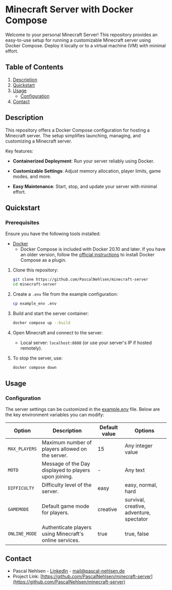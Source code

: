 # Minecraft Server with Docker Compose

Welcome to your personal Minecraft Server! This repository provides an easy-to-use setup for running a customizable Minecraft server using Docker Compose. Deploy it locally or to a virtual machine (VM) with minimal effort.

## Table of Contents

1. [Description](#description)
2. [Quickstart](#quickstart)
3. [Usage](#usage)
   - [Configuration](#configuration)
4. [Contact](#contact)

## Description

This repository offers a Docker Compose configuration for hosting a Minecraft server. The setup simplifies launching, managing, and customizing a Minecraft server.

Key features:

- **Containerized Deployment**: Run your server reliably using Docker.

- **Customizable Settings**: Adjust memory allocation, player limits, game modes, and more.

- **Easy Maintenance**: Start, stop, and update your server with minimal effort.

## Quickstart

### Prerequisites

Ensure you have the following tools installed:

- [Docker](https://www.docker.com/products/docker-desktop)
  - Docker Compose is included with Docker 20.10 and later. If you have an older version, follow the [official instructions](https://docs.docker.com/compose/install/) to install Docker Compose as a plugin.

1. Clone this repository:

   ```bash
   git clone https://github.com/PascalNehlsen/minecraft-server
   cd minecraft-server
   ```

2. Create a `.env` file from the example configuration:

   ```bash
   cp example_env .env
   ```

3. Build and start the server container:

   ```bash
   docker compose up --build
   ```

4. Open Minecraft and connect to the server:

   - Local server: `localhost:8888` (or use your server's IP if hosted remotely).

5. To stop the server, use:

   ```bash
   docker compose down
   ```

## Usage

### Configuration

The server settings can be customized in the [example.env](./example.env) file. Below are the key environment variables you can modify:

| Option        | Description                                             | Default value | Options                                  |
| ------------- | ------------------------------------------------------- | ------------- | ---------------------------------------- |
| `MAX_PLAYERS` | Maximum number of players allowed on the server.        | 15            | Any integer value                        |
| `MOTD`        | Message of the Day displayed to players upon joining.   | -             | Any text                                 |
| `DIFFICULTY`  | Difficulty level of the server.                         | easy          | easy, normal, hard                       |
| `GAMEMODE`    | Default game mode for players.                          | creative      | survival, creative, adventure, spectator |
| `ONLINE_MODE` | Authenticate players using Minecraft's online services. | true          | true, false                              |

## Contact

- Pascal Nehlsen - [LinkedIn](https://www.linkedin.com/in/pascal-nehlsen) - [mail@pascal-nehlsen.de](mailto:mail@pascal-nehlsen.de)
- Project Link: [https://github.com/PascalNehlsen/minecraft-server](https://github.com/PascalNehlsen/minecraft-server)
